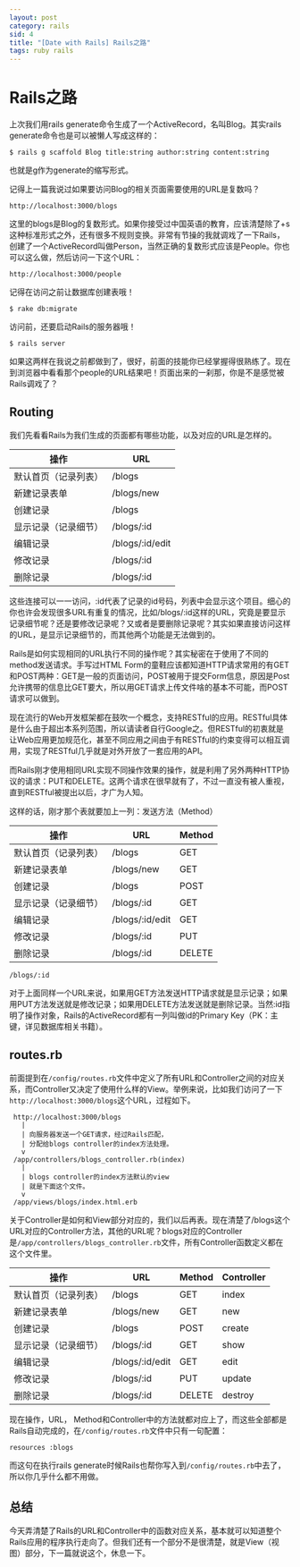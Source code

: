 ```yaml
---
layout: post
category: rails
sid: 4
title: "[Date with Rails] Rails之路"
tags: ruby rails
---
```


# Rails之路

上次我们用rails generate命令生成了一个ActiveRecord，名叫Blog。其实rails generate命令也是可以被懒人写成这样的：

`$ rails g scaffold Blog title:string author:string content:string`

也就是g作为generate的缩写形式。

记得上一篇我说过如果要访问Blog的相关页面需要使用的URL是复数吗？

`http://localhost:3000/blogs`

这里的blogs是Blog的复数形式。如果你接受过中国英语的教育，应该清楚除了+s这种标准形式之外，还有很多不规则变换。非常有节操的我就调戏了一下Rails，创建了一个ActiveRecord叫做Person，当然正确的复数形式应该是People。你也可以这么做，然后访问一下这个URL：

`http://localhost:3000/people`

记得在访问之前让数据库创建表哦！

`$ rake db:migrate`

访问前，还要启动Rails的服务器哦！

`$ rails server`

如果这两样在我说之前都做到了，很好，前面的技能你已经掌握得很熟练了。现在到浏览器中看看那个people的URL结果吧！页面出来的一刹那，你是不是感觉被Rails调戏了？

## Routing

我们先看看Rails为我们生成的页面都有哪些功能，以及对应的URL是怎样的。

|操作                  | URL                        |
|----------------------|----------------------------|
|默认首页（记录列表）  | /blogs                     |
|新建记录表单          | /blogs/new                 |
|创建记录              | /blogs                     |
|显示记录（记录细节）  | /blogs/:id                 |
|编辑记录              | /blogs/:id/edit            |
|修改记录              | /blogs/:id                 |
|删除记录              | /blogs/:id                 |

这些连接可以一一访问，:id代表了记录的id号码，列表中会显示这个项目。细心的你也许会发现很多URL有重复的情况，比如/blogs/:id这样的URL，究竟是要显示记录细节呢？还是要修改记录呢？又或者是要删除记录呢？其实如果直接访问这样的URL，是显示记录细节的，而其他两个功能是无法做到的。

Rails是如何实现相同的URL执行不同的操作呢？其实秘密在于使用了不同的method发送请求。手写过HTML Form的童鞋应该都知道HTTP请求常用的有GET和POST两种：GET是一般的页面访问，POST被用于提交Form信息，原因是Post允许携带的信息比GET要大，所以用GET请求上传文件啥的基本不可能，而POST请求可以做到。

现在流行的Web开发框架都在鼓吹一个概念，支持RESTful的应用。RESTful具体是什么由于超出本系列范围，所以请读者自行Google之。但RESTful的初衷就是让Web应用更加规范化，甚至不同应用之间由于有RESTful的约束变得可以相互调用，实现了RESTful几乎就是对外开放了一套应用的API。

而Rails刚才使用相同URL实现不同操作效果的操作，就是利用了另外两种HTTP协议的请求：PUT和DELETE。这两个请求在很早就有了，不过一直没有被人重视，直到RESTful被提出以后，才广为人知。

这样的话，刚才那个表就要加上一列：发送方法（Method）

|操作                  |URL              |Method|
|----------------------|-----------------|------|
|默认首页（记录列表）  |/blogs           |GET   |
|新建记录表单          |/blogs/new       |GET   |
|创建记录              |/blogs           |POST  |
|显示记录（记录细节）  |/blogs/:id       |GET   |
|编辑记录              |/blogs/:id/edit  |GET   |
|修改记录              |/blogs/:id       |PUT   |
|删除记录              |/blogs/:id       |DELETE|

`/blogs/:id`

对于上面同样一个URL来说，如果用GET方法发送HTTP请求就是显示记录；如果用PUT方法发送就是修改记录；如果用DELETE方法发送就是删除记录。当然:id指明了操作对象，Rails的ActiveRecord都有一列叫做id的Primary Key（PK：主键，详见数据库相关书籍）。

## routes.rb

前面提到在`/config/routes.rb`文件中定义了所有URL和Controller之间的对应关系，而Controller又决定了使用什么样的View。举例来说，比如我们访问了一下`http://localhost:3000/blogs`这个URL，过程如下。

     http://localhost:3000/blogs
       |
       | 向服务器发送一个GET请求，经过Rails匹配，
       | 分配给blogs controller的index方法处理。
       v
     /app/controllers/blogs_controller.rb(index)
       |  
       | blogs controller的index方法默认的view
       | 就是下面这个文件。
       v
     /app/views/blogs/index.html.erb

关于Controller是如何和View部分对应的，我们以后再表。现在清楚了/blogs这个URL对应的Controller方法，其他的URL呢？blogs对应的Controller是`/app/controllers/blogs_controller.rb`文件，所有Controller函数定义都在这个文件里。

|操作                  |URL               |Method        |Controller  |
|----------------------|------------------|--------------|------------|
|默认首页（记录列表）  |/blogs            |GET           |index       |
|新建记录表单          |/blogs/new        |GET           |new         |
|创建记录              |/blogs            |POST          |create      |
|显示记录（记录细节）  |/blogs/:id        |GET           |show        |
|编辑记录              |/blogs/:id/edit   |GET           |edit        |
|修改记录              |/blogs/:id        |PUT           |update      |
|删除记录              |/blogs/:id        |DELETE        |destroy     |
                                                                            
现在操作，URL， Method和Controller中的方法就都对应上了，而这些全部都是Rails自动完成的，在`/config/routes.rb`文件中只有一句配置：

`resources :blogs`

而这句在执行rails generate时候Rails也帮你写入到`/config/routes.rb`中去了，所以你几乎什么都不用做。

## 总结

今天弄清楚了Rails的URL和Controller中的函数对应关系，基本就可以知道整个Rails应用的程序执行走向了。但我们还有一个部分不是很清楚，就是View（视图）部分，下一篇就说这个，休息一下。
